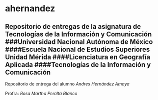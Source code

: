 # ahernandez
Repositorio de entregas de la asignatura de Tecnologías de la Información y Comunicación
###Universidad Nacional Autónoma de México
####Escuela Nacional de Estudios Superiores Unidad Mérida
####Licenciatura en Geografía Aplicada
####Tecnologías de la Información y Comunicación
---
Repositorio de entrega del alumno *Andres Hernández Amaya*


Profra: *Rosa Martha Peralta Blanco*
